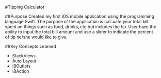 #Tipping Calculator

##Purpose
Created my first iOS mobile application using the programming language Swift. The
purpose of the application is calcuate your total bill spent on things such as 
food, drinks, etc but includes the tip. User have the ability to input the total
bill amount and use a slider to indicate the percent of tip he/she would like to give.


##Key Concepts Learned
- StackViews
- Auto Layout 
- IBOutlets
- IBAction 

